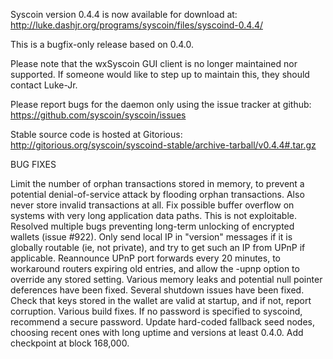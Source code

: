 ﻿Syscoin version 0.4.4 is now available for download at:
http://luke.dashjr.org/programs/syscoin/files/syscoind-0.4.4/

This is a bugfix-only release based on 0.4.0.

Please note that the wxSyscoin GUI client is no longer maintained nor supported. If someone would like to step up to maintain this, they should contact Luke-Jr.

Please report bugs for the daemon only using the issue tracker at github:
https://github.com/syscoin/syscoin/issues

Stable source code is hosted at Gitorious:
http://gitorious.org/syscoin/syscoind-stable/archive-tarball/v0.4.4#.tar.gz

BUG FIXES

Limit the number of orphan transactions stored in memory, to prevent a potential denial-of-service attack by flooding orphan transactions. Also never store invalid transactions at all.
Fix possible buffer overflow on systems with very long application data paths. This is not exploitable.
Resolved multiple bugs preventing long-term unlocking of encrypted wallets (issue #922).
Only send local IP in "version" messages if it is globally routable (ie, not private), and try to get such an IP from UPnP if applicable.
Reannounce UPnP port forwards every 20 minutes, to workaround routers expiring old entries, and allow the -upnp option to override any stored setting.
Various memory leaks and potential null pointer deferences have been
fixed.
Several shutdown issues have been fixed.
Check that keys stored in the wallet are valid at startup, and if not,
report corruption.
Various build fixes.
If no password is specified to syscoind, recommend a secure password.
Update hard-coded fallback seed nodes, choosing recent ones with long uptime and versions at least 0.4.0.
Add checkpoint at block 168,000.

